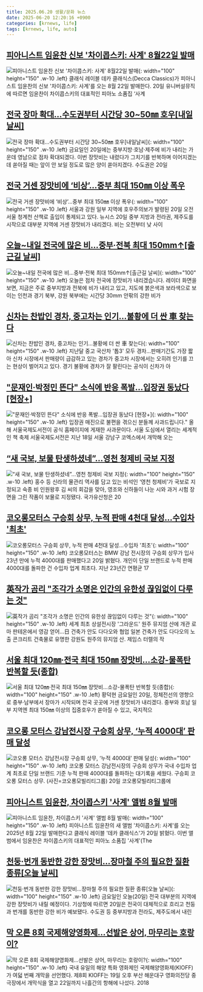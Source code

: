 ```yaml
---
title: 2025.06.20 생활/문화 뉴스
date: 2025-06-20 12:20:16 +0900
categories: [krnews, life]
tags: [krnews, life, auto]
---
```

## [피아니스트 임윤찬 신보 '차이콥스키: 사계' 8월22일 발매](https://n.news.naver.com/mnews/article/014/0005365877)

![피아니스트 임윤찬 신보 '차이콥스키: 사계' 8월22일 발매](https://mimgnews.pstatic.net/image/origin/014/2025/06/20/5365877.jpg?type=nf220_150){: width="100" height="150" .w-10 .left}
클래식 레이블 데카 클래식스(Decca Classics)가 피아니스트 임윤찬의 신보 '차이콥스키: 사계'를 오는 8월 22일 발매한다. 20일 유니버설뮤직에 따르면 임윤찬이 차이콥스키의 대표적인 피아노 소품집 ‘사계

## [전국 장마 확대…수도권부터 시간당 30~50㎜ 호우[내일날씨]](https://n.news.naver.com/mnews/article/277/0005610377)

![전국 장마 확대…수도권부터 시간당 30~50㎜ 호우[내일날씨]](https://mimgnews.pstatic.net/image/origin/277/2025/06/19/5610377.jpg?type=nf220_150){: width="100" height="150" .w-10 .left}
금요일인 20일에는 중부지방·호남·제주에 비가 내리는 가운데 영남으로 점차 확대되겠다. 이번 장맛비는 내렸다가 그치기를 반복하며 이어지겠는데 쏟아질 때는 앞이 안 보일 정도로 많은 양이 쏟아지겠다. 수도권은 20일

## [전국 거센 장맛비에 ‘비상’…중부 최대 150㎜ 이상 폭우](https://n.news.naver.com/mnews/article/021/0002717269)

![전국 거센 장맛비에 ‘비상’…중부 최대 150㎜ 이상 폭우](https://mimgnews.pstatic.net/image/origin/021/2025/06/20/2717269.jpg?type=nf220_150){: width="100" height="150" .w-10 .left}
서울과 강원 일부 지역에 호우주의보가 발령된 20일 오전 서울 청계천 산책로 출입이 통제되고 있다. 뉴시스 20일 중부 지방과 전라권, 제주도를 시작으로 대부분 지역에 거센 장맛비가 내리겠다. 비는 오전부터 낮 사이

## [오늘~내일 전국에 많은 비…중부·전북 최대 150mm↑[출근길 날씨]](https://n.news.naver.com/mnews/article/056/0011973569)

![오늘~내일 전국에 많은 비…중부·전북 최대 150mm↑[출근길 날씨]](https://mimgnews.pstatic.net/image/origin/056/2025/06/20/11973569.jpg?type=nf220_150){: width="100" height="150" .w-10 .left}
오늘은 점차 전국에 장맛비가 내리겠습니다. 레이더 화면을 보면, 지금은 주로 중부지방과 전북에 비가 내리고 있고, 지도에 붉은색과 보라색으로 보이는 인천과 경기 북부, 강원 북부에는 시간당 30mm 안팎의 강한 비가

## [신차는 찬밥인 경차, 중고차는 인기…불황에 더 싼 車 찾는다](https://n.news.naver.com/mnews/article/001/0015460189)

![신차는 찬밥인 경차, 중고차는 인기…불황에 더 싼 車 찾는다](https://mimgnews.pstatic.net/image/origin/001/2025/06/20/15460189.jpg?type=nf220_150){: width="100" height="150" .w-10 .left}
지난달 중고 국산차 '톱3' 모두 경차…판매기간도 가장 짧아 신차 시장에서 판매량이 급감하고 있는 경차가 중고차 시장에서는 오히려 인기를 끄는 현상이 벌어지고 있다. 경기 불황에 경차가 잘 팔린다는 공식이 신차가 아

## ["문재인·박정민 뜬다" 소식에 반응 폭발…입장권 동났다 [현장+]](https://n.news.naver.com/mnews/article/015/0005146743)

!["문재인·박정민 뜬다" 소식에 반응 폭발…입장권 동났다 [현장+]](https://mimgnews.pstatic.net/image/origin/015/2025/06/19/5146743.jpg?type=nf220_150){: width="100" height="150" .w-10 .left}
입장권 매진으로 불편을 겪으신 분들께 사과드립니다." 올해 서울국제도서전이 공식 홈페이지에 게재한 사과문이다. 서울 도심에서 열리는 세계적인 책 축제 서울국제도서전은 지난 18일 서울 강남구 코엑스에서 개막해 오는

## [“새 국보, 보물 탄생하셨네”…영천 청제비 국보 지정](https://n.news.naver.com/mnews/article/081/0003550981)

![“새 국보, 보물 탄생하셨네”…영천 청제비 국보 지정](https://mimgnews.pstatic.net/image/origin/081/2025/06/20/3550981.jpg?type=nf220_150){: width="100" height="150" .w-10 .left}
홍수 등 신라의 물관리 역사를 담고 있는 비석인 ‘영천 청제비’가 국보로 지정되고 숙종 비 인원왕후 김 씨의 회갑을 맞아, 영조와 신하들이 나눈 시와 과거 시험 장면을 그린 작품이 보물로 지정됐다. 국가유산청은 20

## [코오롱모터스 구승회 상무, 누적 판매 4천대 달성…수입차 '최초'](https://n.news.naver.com/mnews/article/421/0008322867)

![코오롱모터스 구승회 상무, 누적 판매 4천대 달성…수입차 '최초'](https://mimgnews.pstatic.net/image/origin/421/2025/06/20/8322867.jpg?type=nf220_150){: width="100" height="150" .w-10 .left}
코오롱모터스는 BMW 강남 전시장의 구승회 상무가 입사 23년 만에 누적 4000대를 판매했다고 20일 밝혔다. 개인이 단일 브랜드로 누적 판매 4000대를 돌파한 건 수입차 업계 최초다. 지난 23년간 연평균 17

## [英작가 곰리 "조각가 소명은 인간의 유한성 끊임없이 다루는 것"](https://n.news.naver.com/mnews/article/001/0015459796)

![英작가 곰리 "조각가 소명은 인간의 유한성 끊임없이 다루는 것"](https://mimgnews.pstatic.net/image/origin/001/2025/06/19/15459796.jpg?type=nf220_150){: width="100" height="150" .w-10 .left}
세계 최초 상설전시장 '그라운드' 원주 뮤지엄 산에 개관 로마 판테온에서 영감 얻어…日 건축가 안도 다다오와 협업 일본 건축가 안도 다다오의 노출 콘크리트 건축물로 유명한 강원도 원주의 뮤지엄 산. 제임스 터렐의 작

## [서울 최대 120㎜·전국 최대 150㎜ 장맛비…소강-물폭탄 반복할 듯(종합)](https://n.news.naver.com/mnews/article/421/0008322256)

![서울 최대 120㎜·전국 최대 150㎜ 장맛비…소강-물폭탄 반복할 듯(종합)](https://mimgnews.pstatic.net/image/origin/421/2025/06/19/8322256.jpg?type=nf220_150){: width="100" height="150" .w-10 .left}
황덕현 금요일인 20일, 정체전선의 영향으로 중부·남부에서 장마가 시작되며 전국 곳곳에 거센 장맛비가 내리겠다. 중부와 호남 일부 지역엔 최대 150㎜ 이상의 집중호우가 쏟아질 수 있고, 국지적으

## [코오롱 모터스 강남전시장 구승회 상무, ‘누적 4000대’ 판매 달성](https://n.news.naver.com/mnews/article/018/0006044262)

![코오롱 모터스 강남전시장 구승회 상무, ‘누적 4000대’ 판매 달성](https://mimgnews.pstatic.net/image/origin/018/2025/06/20/6044262.jpg?type=nf220_150){: width="100" height="150" .w-10 .left}
코오롱 모터스 강남전시장의 구승회 상무가 국내 수입차 업계 최초로 단일 브랜드 기준 누적 판매 4000대를 돌파하는 대기록을 세웠다. 구승회 코오롱 모터스 상무. (사진=코오롱모빌리티그룹) 20일 코오롱모빌리티그룹에

## [피아니스트 임윤찬, 차이콥스키 '사계' 앨범 8월 발매](https://n.news.naver.com/mnews/article/421/0008323215)

![피아니스트 임윤찬, 차이콥스키 '사계' 앨범 8월 발매](https://mimgnews.pstatic.net/image/origin/421/2025/06/20/8323215.jpg?type=nf220_150){: width="100" height="150" .w-10 .left}
피아니스트 임윤찬의 새 앨범 '차이콥스키: 사계'를 오는 2025년 8월 22일 발매한다고 클래식 레이블 '데카 클래식스'가 20일 밝혔다. 이번 앨범에서 임윤찬은 차이콥스키의 대표적인 피아노 소품집 '사계'(The

## [천둥·번개 동반한 강한 장맛비...장마철 주의 필요한 질환 종류[오늘 날씨]](https://n.news.naver.com/mnews/article/119/0002970007)

![천둥·번개 동반한 강한 장맛비...장마철 주의 필요한 질환 종류[오늘 날씨]](https://mimgnews.pstatic.net/image/origin/119/2025/06/20/2970007.jpg?type=nf220_150){: width="100" height="150" .w-10 .left}
금요일인 오늘(20일) 전국 대부분의 지역에 강한 장맛비가 내릴 예정이다. 기상청에 따르면 20일은 전국이 대체적으로 흐리고 천둥과 번개를 동반한 강한 비가 예보됐다. 수도권 등 중부지방과 전라도, 제주도에서 내린

## [막 오른 8회 국제해양영화제…선발은 상어, 마무리는 호랑이?](https://n.news.naver.com/mnews/article/082/0001331572)

![막 오른 8회 국제해양영화제…선발은 상어, 마무리는 호랑이?](https://mimgnews.pstatic.net/image/origin/082/2025/06/20/1331572.jpg?type=nf220_150){: width="100" height="150" .w-10 .left}
국내 유일의 해양 특화 영화제인 국제해양영화제(KIOFF)가 여덟 번째 개막을 선언했다. 제8회 KIOFF는 19일 오후 부산 해운대구 영화의전당 중극장에서 개막식을 열고 22일까지 나흘간의 항해에 나섰다. 2018

